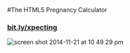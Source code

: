 #The HTML5 Pregnancy Calculator

### [bit.ly/xpecting](http://bit.ly/xpecting)

![screen shot 2014-11-21 at 10 49 29 pm](https://cloud.githubusercontent.com/assets/1098126/5149451/ce1c48e4-71d1-11e4-9e53-6b00c62d65ae.png)
